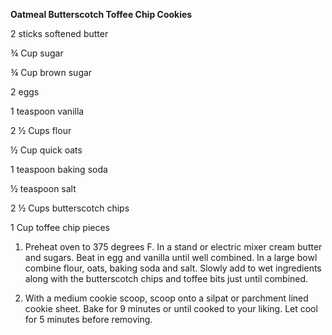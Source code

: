 **Oatmeal Butterscotch Toffee Chip Cookies**

2 sticks softened butter

¾ Cup sugar

¾ Cup brown sugar

2 eggs

1 teaspoon vanilla

2 ½ Cups flour

½ Cup quick oats

1 teaspoon baking soda

½ teaspoon salt

2 ½ Cups butterscotch chips

1 Cup toffee chip pieces

1. Preheat oven to 375 degrees F. In a stand or electric mixer cream butter and sugars. Beat in egg and vanilla until well combined. In a large bowl combine flour, oats, baking soda and salt. Slowly add to wet ingredients along with the butterscotch chips and toffee bits just until combined.

2. With a medium cookie scoop, scoop onto a silpat or parchment lined cookie sheet. Bake for 9 minutes or until cooked to your liking. Let cool for 5 minutes before removing.